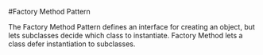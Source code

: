 #Factory Method Pattern

The Factory Method Pattern defines an interface for creating an object, but lets subclasses decide which class to instantiate. Factory Method lets a class defer instantiation to subclasses. 
